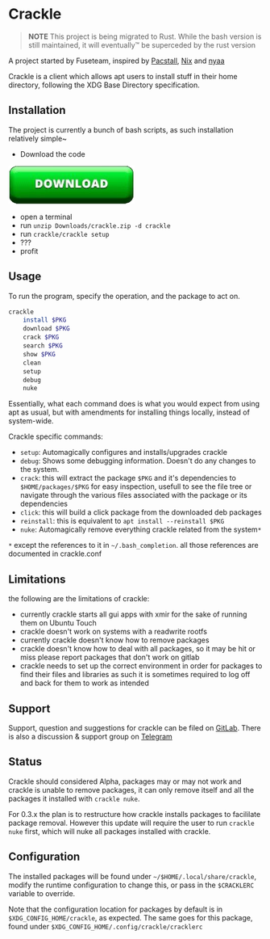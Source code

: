 # Crackle

> **NOTE** This project is being migrated to Rust. While the bash version is still maintained, it will eventually™ be superceded by the rust version

A project started by Fuseteam, inspired by [Pacstall](https://github.com/pacstall/pacstall), [Nix](https://github.com/NixOS/nix) and [nyaa](https://git.kreatea.space/kreato-linux/nyaa)

Crackle is a client which allows apt users to install stuff in their home directory, following the XDG Base Directory specification.
 
## Installation

The project is currently a bunch of bash scripts, as such installation relatively simple~
- Download the code

[![download](https://raw.githubusercontent.com/Fuseteam/linus-proof/main/images/download.png)](https://github.com/tuxecure/crackle/releases/latest/download/crackle.zip)

- open a terminal
- run `unzip Downloads/crackle.zip -d crackle`
- run `crackle/crackle setup`
- ???
- profit

## Usage

To run the program, specify the operation, and the package to act on.

```bash
crackle
	install $PKG
	download $PKG
	crack $PKG
	search $PKG
	show $PKG
	clean
	setup
	debug
	nuke
```

Essentially, what each command does is what you would expect from using apt as usual, but with amendments for installing things locally, instead of system-wide.

Crackle specific commands:
- `setup`: Automagically configures and installs/upgrades crackle
- `debug`: Shows some debugging information. Doesn't do any changes to the system.
- `crack`: this will extract the package `$PKG` and it's dependencies to `$HOME/packages/$PKG` for easy inspection, usefull to see the file tree or navigate through the various files associated with the package or its dependencies
- `click`: this will build a click package from the downloaded deb packages
- `reinstall`: this is equivalent to `apt install --reinstall $PKG`
- `nuke`: Automagically remove everything crackle related from the system`*`

`*` except the references to it in `~/.bash_completion`. all those references are documented in crackle.conf

## Limitations

the following are the limitations of crackle:
- currently crackle starts all gui apps with xmir for the sake of running them on Ubuntu Touch
- crackle doesn't work on systems with a readwrite rootfs
- currently crackle doesn't know how to remove packages
- crackle doesn't know how to deal with all packages, so it may be hit or miss please report packages that don't work on gitlab
- crackle needs to set up the correct environment in order for packages to find their files and libraries as such it is sometimes required to log off and back for them to work as intended

## Support

Support, question and suggestions for crackle can be filed on [GitLab](https://gitlab.com/tuxecure/crackle-apt/crackle). There is also a discussion & support group on [Telegram](https://t.me/CrackleApt)

## Status

Crackle should considered Alpha, packages may or may not work and crackle is unable to remove packages, it can only remove itself and all the packages it installed with `crackle nuke`.

For 0.3.x the plan is to restructure how crackle installs packages to facililate package removal. However this update will require the user to run `crackle nuke` first, which will nuke all packages installed with crackle.

## Configuration

The installed packages will be found under `~/$HOME/.local/share/crackle`, modify the runtime configuration to change this, or pass in the `$CRACKLERC` variable to override.

Note that the configuration location for packages by default is in `$XDG_CONFIG_HOME/crackle`, as expected. The same goes for this package, found under `$XDG_CONFIG_HOME/.config/crackle/cracklerc`
